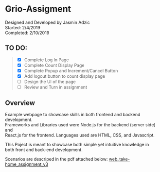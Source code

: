 # Grio-Assigment

Designed and Developed by Jasmin Adzic  
Started: 2/4/2019  
Completed: 2/10/2019

## __TO DO:__
> - [X] Complete Log In Page
> - [X] Complete Count Display Page
> - [X] Complete Popup and Increment/Cancel Button
> - [X] Add logout button to count display page
> - [ ] Design the UI of the page
> - [ ] Review and Turn in assignment


## Overview
Example webpage to showcase skills in both frontend and backend development.  
Frameworks and Libraries used were Node.js for the backend (server side) and  
React.js for the frontend. Languages used are HTML, CSS, and Javascript.

This Poject is meant to showcase both simple yet intuitive knowledge in both 
front and back-end development.

Scenarios are descriped in the pdf attached below:
[web_take-home_assignment_v3](https://github.com/Jasko-A/Grio-Assigment/blob/master/web_take-home_assignment_v3.pdf)




